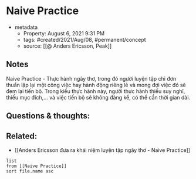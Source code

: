 # Naive Practice

- metadata
	- Property: August 6, 2021 9:31 PM
	- tags: #created/2021/Aug/08, #permanent/concept 
	- source: [[@ Anders Ericsson, Peak]]

## Notes
Naive Practice - Thực hành ngây thơ, trong đó người luyện tập chỉ đơn thuần lặp lại một công việc hay hành động riêng lẻ và mong đợi việc đó sẽ đem lại tiến bộ. Trong kiểu thực hành này, người thực hành thiếu suy nghĩ, thiếu mục đích,... và việc tiến bộ sẽ không đáng kể, có thể cần thời gian dài.

## Questions & thoughts:


## Related:
- [[Anders Ericsson đưa ra khái niệm luyện tập ngây thơ - Naive Practice]]
```dataview
list
from [[Naive Practice]]
sort file.name asc
```